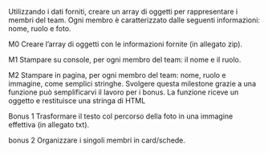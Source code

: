 Utilizzando i dati forniti, creare un array di oggetti per rappresentare i membri del team.
Ogni membro è caratterizzato dalle seguenti informazioni: nome, ruolo e foto.

M0
Creare l’array di oggetti con le informazioni fornite (in allegato zip).

M1
Stampare su console, per ogni membro del team: il nome e il ruolo.

M2
Stampare in pagina, per ogni membro del team: nome, ruolo e immagine, come semplici stringhe.
Svolgere questa milestone grazie a una funzione può semplificarvi il lavoro per i bonus. La funzione riceve un oggetto e restituisce una stringa di HTML

Bonus 1
Trasformare il testo col percorso della foto in una immagine effettiva (in allegato txt).

bonus 2
Organizzare i singoli membri in card/schede.
